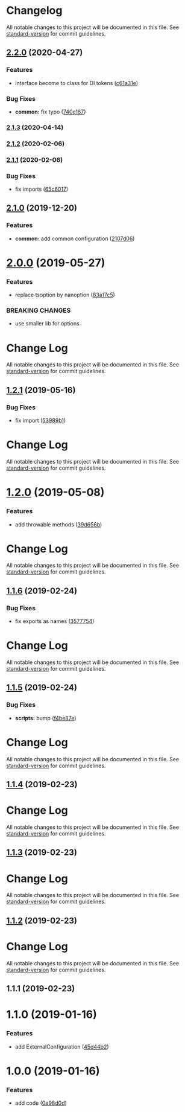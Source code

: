 # Changelog

All notable changes to this project will be documented in this file. See [standard-version](https://github.com/conventional-changelog/standard-version) for commit guidelines.

## [2.2.0](https://github.com/solid-soda/config/compare/v2.1.3...v2.2.0) (2020-04-27)

### Features

- interface become to class for DI tokens ([c61a31e](https://github.com/solid-soda/config/commit/c61a31e269935026e88fa8aa11dbba809e7b8cf9))

### Bug Fixes

- **common:** fix typo ([740e167](https://github.com/solid-soda/config/commit/740e1673932d8119e2458406f67653122523353f))

### [2.1.3](https://github.com/solid-soda/config/compare/v2.1.2...v2.1.3) (2020-04-14)

### [2.1.2](https://github.com/solid-soda/config/compare/v2.1.1...v2.1.2) (2020-02-06)

### [2.1.1](https://github.com/solid-soda/config/compare/v2.1.0...v2.1.1) (2020-02-06)

### Bug Fixes

- fix imports ([65c6017](https://github.com/solid-soda/config/commit/65c6017))

## [2.1.0](https://github.com/solid-soda/config/compare/v2.0.0...v2.1.0) (2019-12-20)

### Features

- **common:** add common configuration ([2107d06](https://github.com/solid-soda/config/commit/2107d06))

# [2.0.0](https://github.com/solid-soda/config/compare/v1.2.1...v2.0.0) (2019-05-27)

### Features

- replace tsoption by nanoption ([83a17c5](https://github.com/solid-soda/config/commit/83a17c5))

### BREAKING CHANGES

- use smaller lib for options

# Change Log

All notable changes to this project will be documented in this file. See [standard-version](https://github.com/conventional-changelog/standard-version) for commit guidelines.

## [1.2.1](https://github.com/solid-soda/config/compare/v1.2.0...v1.2.1) (2019-05-16)

### Bug Fixes

- fix import ([53989b1](https://github.com/solid-soda/config/commit/53989b1))

# Change Log

All notable changes to this project will be documented in this file. See [standard-version](https://github.com/conventional-changelog/standard-version) for commit guidelines.

# [1.2.0](https://github.com/solid-soda/config/compare/v1.1.6...v1.2.0) (2019-05-08)

### Features

- add throwable methods ([39d656b](https://github.com/solid-soda/config/commit/39d656b))

# Change Log

All notable changes to this project will be documented in this file. See [standard-version](https://github.com/conventional-changelog/standard-version) for commit guidelines.

## [1.1.6](https://github.com/solid-soda/config/compare/v1.1.5...v1.1.6) (2019-02-24)

### Bug Fixes

- fix exports as names ([3577754](https://github.com/solid-soda/config/commit/3577754))

# Change Log

All notable changes to this project will be documented in this file. See [standard-version](https://github.com/conventional-changelog/standard-version) for commit guidelines.

## [1.1.5](https://github.com/solid-soda/config/compare/v1.1.4...v1.1.5) (2019-02-24)

### Bug Fixes

- **scripts:** bump ([f4be87e](https://github.com/solid-soda/config/commit/f4be87e))

# Change Log

All notable changes to this project will be documented in this file. See [standard-version](https://github.com/conventional-changelog/standard-version) for commit guidelines.

## [1.1.4](https://github.com/solid-soda/config/compare/v1.1.3...v1.1.4) (2019-02-23)

# Change Log

All notable changes to this project will be documented in this file. See [standard-version](https://github.com/conventional-changelog/standard-version) for commit guidelines.

## [1.1.3](https://github.com/solid-soda/config/compare/v1.1.2...v1.1.3) (2019-02-23)

# Change Log

All notable changes to this project will be documented in this file. See [standard-version](https://github.com/conventional-changelog/standard-version) for commit guidelines.

## [1.1.2](https://github.com/solid-soda/config/compare/v1.1.1...v1.1.2) (2019-02-23)

# Change Log

All notable changes to this project will be documented in this file. See [standard-version](https://github.com/conventional-changelog/standard-version) for commit guidelines.

## 1.1.1 (2019-02-23)

# 1.1.0 (2019-01-16)

### Features

- add ExternalConfiguration ([45d44b2](https://github.com/solid-soda/config/commit/45d44b2))

# 1.0.0 (2019-01-16)

### Features

- add code ([0e98d0d](https://github.com/solid-soda/config/commit/0e98d0d))

